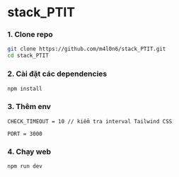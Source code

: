 ﻿# stack_PTIT

### 1. Clone repo

```bash
git clone https://github.com/m4l0n6/stack_PTIT.git
cd stack_PTIT
```

### 2. Cài đặt các dependencies
```bash
npm install
```

### 3. Thêm env
```
CHECK_TIMEOUT = 10 // kiểm tra interval Tailwind CSS

PORT = 3000
```

### 4. Chạy web 
```bash
npm run dev
```
